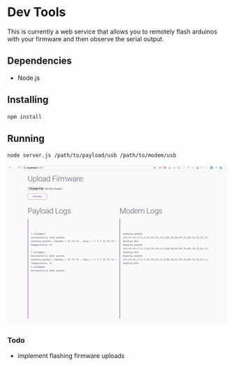 # Dev Tools

This is currently a web service that allows you to remotely flash arduinos with your firmware and then observe the serial output.

## Dependencies

- Node.js

## Installing

```sh
npm install
```

## Running

```sh
node server.js /path/to/payload/usb /path/to/modem/usb
```


![demo](demo.gif)


### Todo

- implement flashing firmware uploads
